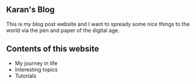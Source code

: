 ## Karan's Blog
This is my blog post website and I want to spready some nice things to the world via
the pen and paper of the digital age.

## Contents of this website
- My journey in life
- Interesting topics
- Tutorials
